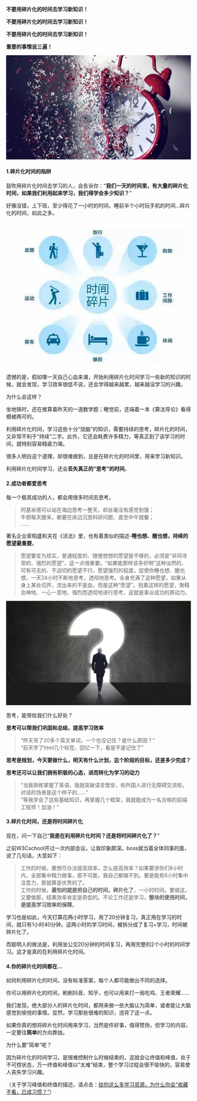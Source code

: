 **不要用碎片化的时间去学习新知识！**

**不要用碎片化的时间去学习新知识！**

**不要用碎片化的时间去学习新知识！**

**重要的事情说三遍！**

[![](../image/2019-02-19-不要用碎片化的时间去学习新知识！除非它是简单的/1.jpg)](../image/2019-02-19-不要用碎片化的时间去学习新知识！除非它是简单的/1.jpg)

#### 1.碎片化时间的陷阱

鼓吹用碎片化时间去学习的人，会告诉你：“**我们一天的时间里，有大量的碎片化时间，如果我们利用起来学习，我们得学会多少知识？**”

好像没错，上下班，至少得花了一小时的时间，睡前半个小时玩手机的时间…碎片化的时间，如此之多。

[![](../image/2019-02-19-不要用碎片化的时间去学习新知识！除非它是简单的/2.jpg)](../image/2019-02-19-不要用碎片化的时间去学习新知识！除非它是简单的/2.jpg)

遗憾的是，假如哪一天自己心血来潮，开始利用碎片化时间学习一些新的知识的时候，就会发现，学习效率很低不说，还会学得越来越累，越来越没学习的兴趣。

为什么会这样？

坐地铁时，还在推算着昨天的一道数学题；睡觉前，还端着一本《算法导论》看得模棱两可的。

利用碎片化时间，学习这些十分“烧脑”的知识，需要持续的思考，碎片化的时间，又非常不利于“持续”二字。此外，它还会耗费许多精力，等真正到了该学习的时间，就特别容易精疲力竭。

很多人明白这个道理，却很难做到，总是在碎片化的时间里，用来学习新知识。

利用碎片化时间学习，还会<b>丢失真正的“思考”的时间</b>。


#### 2.成功者都爱思考

每一个极其成功的人，都会用很多时间去思考。

> 阿基米德可以站在海边思考一整天，却丝毫没有感觉到饿；  
> 牛顿每天醒来，都要在床边沉思科研问题，直至中午就餐；  
>……

著名企业家稻盛和夫在《活法》里，也有着类似的描述-**睡也想、醒也想，持续的愿望最重要**。

> 愿望要变为现实，普通程度的、随便想想的愿望是不够的，必须是“非同寻常的、强烈的愿望”，这一点很重要。“如果能那样该多好啊”这种淡然的、可有可无的、不迫切的愿望不行。愿望强烈的程度，促使你睡也想、醒也想，一天24小时不断地思考，透彻地思考。全身充满了这种愿望，如果从身上某处切开，流出来的不是血，而是这种“愿望”。抱着这样的愿望，聚精会神地、一心一意地、强烈而透彻地进行思考，这就是事业成功的原动力。

[![](../image/2019-02-19-不要用碎片化的时间去学习新知识！除非它是简单的/3.jpg)](https://wx1.sinaimg.cn/mw690/006lEgJtly1g0biboc1jxj30u00gw750.jpg)

思考，能带给我们什么好处？

**思考可以帮我们巩固和总结，提高学习效率**

> “昨天背了20多个英文单词，一个也没记住？是什么原因？”  
> “前天学了html几个标签，回忆一下，看是不是记住了”

**思考是规划，今天要做什么，明天有什么计划，这个阶段的目标，还差多少完成？**

**思考还可以让我们拥有积极的心态，进而转化为学习的动力**

>“当我熟练掌握了英语，我就突破语言壁垒，和外国人进行无障碍交流啦，对话的场景是这个样子的……”  
>“等我学会了这些基础知识，再掌握几个框架，我就能成为一名合格的前端工程师！加油！”

#### 3.碎片化时间，还是将时间碎片化

现在，问一下自己“**我是在利用碎片化时间？还是将时间碎片化了？**”

之前W3Cschool开过一次内部会议，让我印象颇深。boss就当着全体同事的面，说了几句话，大意如下：

>工作的时候，要想尽办法提高效率，怎么提高效率？如果要求你们8小时内，全部集中精力做事，那不可能，我自己都做不到。要是能有6小时集中注意力，那就算是优秀的了。  
>工作的时候，<b>最怕的就是把自己的时间，碎片化了</b>，一小时时间，要做这，又要做那，结果效率肯定是奇低的。不论工作还是学习，<b>整块的使用时间，是提高学习效率的保障</b>。

学习也是如此，今天打算花两小时学习，用了20分钟复习，真正用在学习的时间，就只有1小时40分钟。这两小时的学习时间，被拆分成了复习+学习，时间被碎片化了。

而聪明人的做法是，利用坐公交20分钟的时间复习，再用完整的2个小时的时间学习。这才是真的在利用碎片化时间。

#### 4.你的碎片化时间都在…

如何利用碎片化的时间，没有标准答案，每个人都可能做出不同的选择。

你可以用碎片化的时间，刷刷抖音、知乎，也可以用来打一局吃鸡、王者荣耀……

我们发现，绝大部分人的碎片化时间，都用来做一些大脑认为简单，或者能让大脑感觉到愉悦的事情。显然，学习那些很难的知识，违背了这一点。

如果你真的想将碎片化时间用来学习，当然是件好事，值得赞扬，但学习的内容，一定要往**简单**的方向靠拢。

为什么要“简单”呢？

因为碎片化的时间学习，是很难控制什么时候结束的，这就会让终值和峰值，处于不可控状态，万一终值和峰值以“太难”结束，整个学习过程会很不愉快的，容易使人丧失学习兴趣。

（关于学习峰值和终值的描述，请点击：[给你这么多学习资源，为什么你会“收藏不看，已成习惯？”](https://mp.weixin.qq.com/s?__biz=MzIyMTQ4OTM3NQ==&mid=2247489939&idx=1&sn=353aee677e4628232e3afff4e995e39b&chksm=e83aa823df4d2135182a3e9c119cb1da3bb653166c68022d9096474d605295167eac2144e6d8&scene=21#wechat_redirect "给你这么多学习资源，为什么你会“收藏不看，已成习惯？”")）